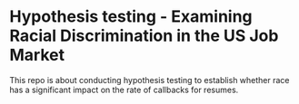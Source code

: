 # Hypothesis testing - Examining Racial Discrimination in the US Job Market

This repo is about conducting hypothesis testing to establish whether race has a significant impact on the rate of callbacks for resumes.
